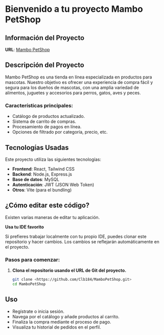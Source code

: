 # Bienvenido a tu proyecto Mambo PetShop

## Información del Proyecto

**URL**: [Mambo PetShop](https://)

## Descripción del Proyecto

Mambo PetShop es una tienda en línea especializada en productos para mascotas. Nuestro objetivo es ofrecer una experiencia de compra fácil y segura para los dueños de mascotas, con una amplia variedad de alimentos, juguetes y accesorios para perros, gatos, aves y peces.

### Características principales:
- Catálogo de productos actualizado.
- Sistema de carrito de compras.
- Procesamiento de pagos en línea.
- Opciones de filtrado por categoría, precio, etc.

## Tecnologías Usadas

Este proyecto utiliza las siguientes tecnologías:

- **Frontend**: React, Tailwind CSS
- **Backend**: Node.js, Express.js
- **Base de datos**: MySQL
- **Autenticación**: JWT (JSON Web Token)
- **Otros**: Vite (para el bundling)

## ¿Cómo editar este código?

Existen varias maneras de editar tu aplicación.

**Usa tu IDE favorito**

Si prefieres trabajar localmente con tu propio IDE, puedes clonar este repositorio y hacer cambios. Los cambios se reflejarán automáticamente en el proyecto.

### Pasos para comenzar:

1. **Clona el repositorio usando el URL de Git del proyecto.**
   
   ```sh
   git clone <https://github.com/Clb184/MamboPetShop.git>
   cd MamboPetShop


## Uso
- Regístrate o inicia sesión.
- Navega por el catálogo y añade productos al carrito.
- Finaliza la compra mediante el proceso de pago.
- Visualiza tu historial de pedidos en el perfil.